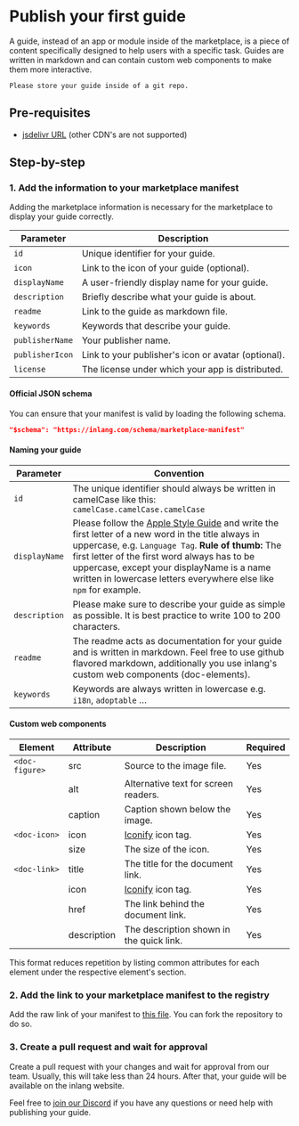 # Publish your first guide

A guide, instead of an app or module inside of the marketplace, is a piece of content specifically designed to help users with a specific task. Guides are written in markdown and can contain custom web components to make them more interactive.

`Please store your guide inside of a git repo.`

## Pre-requisites

- [jsdelivr URL](https://www.jsdelivr.com/github) (other CDN's are not supported)

## Step-by-step

### 1. Add the information to your marketplace manifest
Adding the marketplace information is necessary for the marketplace to display your guide correctly.

| Parameter        | Description                                               |
|----------------------|---------------------------------------------------------------|
| `id`                 | Unique identifier for your guide.                         |
| `icon`        | Link to the icon of your guide (optional).              |
| `displayName`        | A user-friendly display name for your guide.              |
| `description`        | Briefly describe what your guide is about.              |
| `readme`             | Link to the guide as markdown file.          |
| `keywords`           | Keywords that describe your guide.                        |
| `publisherName`      | Your publisher name.                                          |
| `publisherIcon`      | Link to your publisher's icon or avatar (optional).           |
| `license`            | The license under which your app is distributed.       |

#### Official JSON schema

You can ensure that your manifest is valid by loading the following schema. 

``` json
"$schema": "https://inlang.com/schema/marketplace-manifest"
```

#### Naming your guide
| **Parameter**        | **Convention**                                               |
|----------------------|---------------------------------------------------------------|
| `id`                 | The unique identifier should always be written in camelCase like this: `camelCase.camelCase.camelCase`                         |
| `displayName`                 | Please follow the [Apple Style Guide](https://support.apple.com/de-de/guide/applestyleguide/apsgb744e4a3/web) and write the first letter of a new word in the title always in uppercase, e.g. `Language Tag`. **Rule of thumb:** The first letter of the first word always has to be uppercase, except your displayName is a name written in lowercase letters everywhere else like `npm` for example.                       |
| `description`                 | Please make sure to describe your guide as simple as possible. It is best practice to write 100 to 200 characters.                         |
`readme`                 | The readme acts as documentation for your guide and is written in markdown. Feel free to use github flavored markdown, additionally you use inlang's custom web components (doc-elements).                      |
`keywords`                 | Keywords are always written in lowercase e.g. `i18n`, `adoptable` …                          |

#### Custom web components

| Element        | Attribute   | Description                                                | Required |
|----------------|-------------|------------------------------------------------------------|----------|
| `<doc-figure>` | src         | Source to the image file.                                  | Yes      |
|                | alt         | Alternative text for screen readers.                       | Yes      |
|                | caption     | Caption shown below the image.                             | Yes      |
| `<doc-icon>`   | icon        | [Iconify](https://icon-sets.iconify.design/) icon tag.     | Yes      |
|                | size        | The size of the icon.                                      | Yes      |
| `<doc-link>`   | title       | The title for the document link.                           | Yes      |
|                | icon        | [Iconify](https://icon-sets.iconify.design/) icon tag.     | Yes      |
|                | href        | The link behind the document link.                         | Yes      |
|                | description | The description shown in the quick link.                   | Yes      |

This format reduces repetition by listing common attributes for each element under the respective element's section.

### 2. Add the link to your marketplace manifest to the registry

Add the raw link of your manifest to [this file](https://github.com/inlang/monorepo/blob/main/inlang/source-code/marketplace-registry/registry.json). You can fork the repository to do so.

### 3. Create a pull request and wait for approval

Create a pull request with your changes and wait for approval from our team. Usually, this will take less than 24 hours. After that, your guide will be available on the inlang website.

Feel free to [join our Discord](https://discord.gg/gdMPPWy57R) if you have any questions or need help with publishing your guide.
